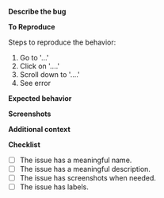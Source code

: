 **Describe the bug**
<!-- A clear and concise description of what the bug is. -->

**To Reproduce**

Steps to reproduce the behavior:
1. Go to '...'
2. Click on '....'
3. Scroll down to '....'
4. See error

**Expected behavior**
<!-- A clear and concise description of what you expected to happen. -->

**Screenshots**
<!-- If applicable, add screenshots to help explain your problem. -->

**Additional context**
<!-- Add any other context about the problem here. -->

**Checklist**
- [ ] The issue has a meaningful name.
- [ ] The issue has a meaningful description.
- [ ] The issue has screenshots when needed.
- [ ] The issue has labels.
